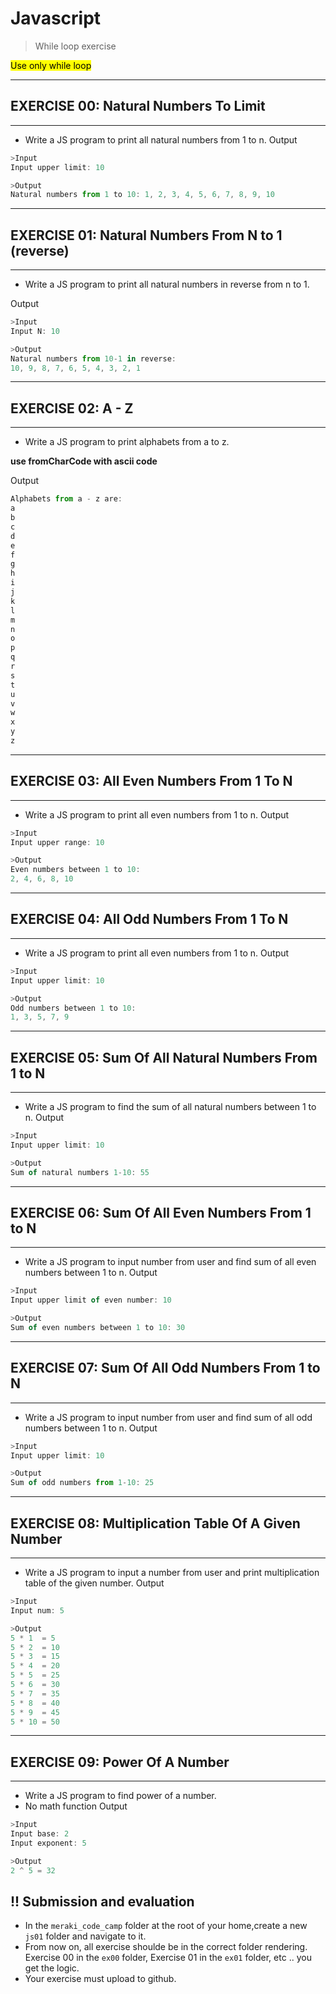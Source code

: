 
# Javascript
> While loop exercise

<mark >Use only while loop</mark>

***
## EXERCISE 00: Natural Numbers To Limit
***
-	Write a JS program to print all natural numbers from 1 to n.
Output
```js
>Input
Input upper limit: 10

>Output
Natural numbers from 1 to 10: 1, 2, 3, 4, 5, 6, 7, 8, 9, 10
```
***
## EXERCISE 01: Natural Numbers From N to 1 (reverse)
***
-	Write a JS program to print all natural numbers in reverse from n to 1.

Output
```js
>Input
Input N: 10

>Output
Natural numbers from 10-1 in reverse: 
10, 9, 8, 7, 6, 5, 4, 3, 2, 1
```
***
## EXERCISE 02: A - Z
***
-	Write a JS program to print alphabets from a to z.

**use fromCharCode with ascii code** 

Output
```js
Alphabets from a - z are:
a
b
c
d
e
f
g
h
i
j
k
l
m
n
o
p
q
r
s
t
u
v
w
x
y
z
```
***
## EXERCISE 03: All Even Numbers From 1 To N
***
-	Write a JS program to print all even numbers from 1 to n.
Output
```js
>Input
Input upper range: 10

>Output
Even numbers between 1 to 10:
2, 4, 6, 8, 10
```
***
## EXERCISE 04: All Odd Numbers From 1 To N
***
-	Write a JS program to print all even numbers from 1 to n.
Output
 ```js
>Input
Input upper limit: 10

>Output
Odd numbers between 1 to 10:
1, 3, 5, 7, 9
```
***
## EXERCISE 05:  Sum Of All Natural Numbers From 1 to N
***
-	Write a JS program to find the sum of all natural numbers between 1 to n.
 Output
```js
>Input
Input upper limit: 10

>Output
Sum of natural numbers 1-10: 55
```
***
## EXERCISE 06: Sum Of All Even Numbers From 1 to N
***
-	Write a JS program to input number from user and find sum of all even numbers between 1 to n.
Output
 ```js
>Input
Input upper limit of even number: 10

>Output
Sum of even numbers between 1 to 10: 30
```
***
## EXERCISE 07: Sum Of All Odd Numbers From 1 to N
***
-	Write a JS program to input number from user and find sum of all odd numbers between 1 to n.
Output
```js
>Input
Input upper limit: 10

>Output
Sum of odd numbers from 1-10: 25
```
***
## EXERCISE 08: Multiplication Table Of A Given Number 
***
-	Write a JS program to input a number from user and print multiplication table of the given number.
Output
```js
>Input
Input num: 5

>Output
5 * 1  = 5
5 * 2  = 10
5 * 3  = 15
5 * 4  = 20
5 * 5  = 25
5 * 6  = 30
5 * 7  = 35
5 * 8  = 40
5 * 9  = 45
5 * 10 = 50
```
***
## EXERCISE 09: Power Of A Number
***
-	Write a JS program to find power of a number.
-	No math function
Output
```js
>Input
Input base: 2
Input exponent: 5

>Output
2 ^ 5 = 32
```
## !! Submission and evaluation

*  In the `meraki_code_camp` folder at the root of your home,create a new `js01` folder and navigate to it.
* From now on, all exercise shoulde be in the correct folder rendering. Exercise 00 in the `ex00` folder, Exercise 01 in the `ex01` folder, etc .. you get the logic.
* Your exercise must upload to github.


